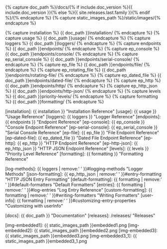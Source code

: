 {% capture doc_path %}/docs/{% if include.doc_version %}{{ include.doc_version }}{% else %}{{ site.releases.last.family }}{% endif %}/{% endcapture %}
{% capture static_images_path %}/static/images/{% endcapture %}

{% capture installation %}          {{ doc_path }}installation/                                     {% endcapture %}
{% capture usage %}                 {{ doc_path }}usage/                                            {% endcapture %}
{% capture loggers %}               {{ doc_path }}loggers/                                          {% endcapture %}
{% capture endpoints %}             {{ doc_path }}endpoints/                                        {% endcapture %}
{% capture ep_console %}            {{ doc_path }}endpoints/console/                                {% endcapture %}
{% capture ep_serial_console %}     {{ doc_path }}endpoints/serial-console/                         {% endcapture %}
{% capture ep_file %}               {{ doc_path }}endpoints/file/                                   {% endcapture %}
{% capture ep_rotating_file %}      {{ doc_path }}endpoints/rotating-file/                          {% endcapture %}
{% capture ep_dated_file %}         {{ doc_path }}endpoints/dated-file/                             {% endcapture %}
{% capture ep_http %}               {{ doc_path }}endpoints/http/                                   {% endcapture %}
{% capture ep_http_json %}          {{ doc_path }}endpoints/http-json/                              {% endcapture %}
{% capture levels %}                {{ doc_path }}priority-levels/                                  {% endcapture %}
{% capture formatting %}            {{ doc_path }}formatting/                                       {% endcapture %}

[installation]:             {{ installation }}                              "Installation Reference"
[usage]:                    {{ usage }}                                     "Usage Reference"
[loggers]:                  {{ loggers }}                                   "Logger Reference"
[endpoints]:                {{ endpoints }}                                 "Endpoint Reference"
[ep-console]:               {{ ep_console }}                                "Console Endpoint Reference"
[ep-serial-console]:        {{ ep_serial_console }}                         "Serial Console Reference"
[ep-file]:                  {{ ep_file }}                                   "File Endpoint Reference"
[ep-dated-file]:            {{ ep_dated_file }}                             "Dated File Endpoint Reference"
[ep-http]:                  {{ ep_http }}                                   "HTTP Endpoint Reference"
[ep-http-json]:             {{ ep_http_json }}                              "HTTP JSON Endpoint Reference"
[levels]:                   {{ levels }}                                    "Priority Level Reference"
[formatting]:               {{ formatting }}                                "Formatting Reference"

[log-methods]:              {{ loggers | remove:' ' }}#logging-methods                   "Logger Methods"
[json-formatting]:          {{ ep_http_json | remove:' ' }}#entry-formatting             "HTTP JSON Entry Formatting"
[default-formatting]:       {{ formatting | remove:' ' }}#default-formatters             "Default Formatters"
[entries]:                  {{ formatting | remove:' ' }}#log-entries                    "Log Entry Reference"
[custom-formatting]:        {{ formatting | remove:' ' }}#writing-formatters             "Writing Formatters"
[user-info]:                {{ formatting | remove:' ' }}#customizing-entry-properties   "Customizing with userInfo"

[about]:                    /about/                                         "About LogKit"
[docs]:                     {{ doc_path }}                                  "Documentation"
[releases]:                 /releases/                                      "Releases"

[img-embedded1]:            {{ static_images_path }}embedded1.png
[img-embedded2]:            {{ static_images_path }}embedded2.png
[img-embedded3]:            {{ static_images_path }}embedded3.png
[img-embedded3_1]:          {{ static_images_path }}embedded3_1.png


[install-cocoapods]: https://guides.cocoapods.org/using/getting-started.html "Getting Started with CocoaPods"
[cocoapods]: https://guides.cocoapods.org/using/using-cocoapods.html "Using CocoaPods"
[carthage]: https://github.com/Carthage/Carthage "Carthage Project"
[utc]: https://en.wikipedia.org/wiki/Coordinated_Universal_Time "Coordinated Universal Time"
[epoch]: https://en.wikipedia.org/wiki/Unix_time "Unix Time"
[statusCodes]: https://en.wikipedia.org/wiki/List_of_HTTP_status_codes "HTTP Status Codes"
[nsDateFormatter]: https://developer.apple.com/library/ios/documentation/Cocoa/Reference/Foundation/Classes/NSDateFormatter_Class/index.html "NSDateFormatter Reference"
[nsURLSessionConfig]: https://developer.apple.com/library/ios/documentation/Foundation/Reference/NSURLSessionConfiguration_class/index.html#//apple_ref/occ/cl/NSURLSessionConfiguration "NSURLSessionConfiguration Reference"
[autoclosures]: https://developer.apple.com/swift/blog/?id=4 "Swift Autoclosures"
[swift-specials]: https://developer.apple.com/swift/blog/?id=15 "Swift Special Keywords"
[json]: https://en.wikipedia.org/wiki/JSON "JSON"
[cocoadocs]: http://cocoadocs.org/docsets/LogKit/ "LogKit Reference"
